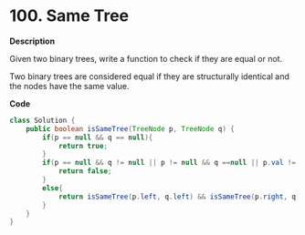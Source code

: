 # 100. Same Tree

**Description**

Given two binary trees, write a function to check if they are equal or not.

Two binary trees are considered equal if they are structurally identical and the nodes have the same value.

**Code**

```java
class Solution {
    public boolean isSameTree(TreeNode p, TreeNode q) {
        if(p == null && q == null){
            return true;
        }
        if(p == null && q != null || p != null && q ==null || p.val != q.val){
            return false;
        }
        else{
            return isSameTree(p.left, q.left) && isSameTree(p.right, q.right);
        }
    }
}
```

